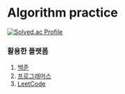 # Algorithm practice

[![Solved.ac Profile](http://mazassumnida.wtf/api/v2/generate_badge?boj=rkdgusdnr32)](https://solved.ac/rkdgusdnr32/)


### 활용한 플랫폼
 1. [백준](https://www.acmicpc.net)
 2. [프로그래머스](https://programmers.co.kr)
 3. [LeetCode](https://leetcode.com)
